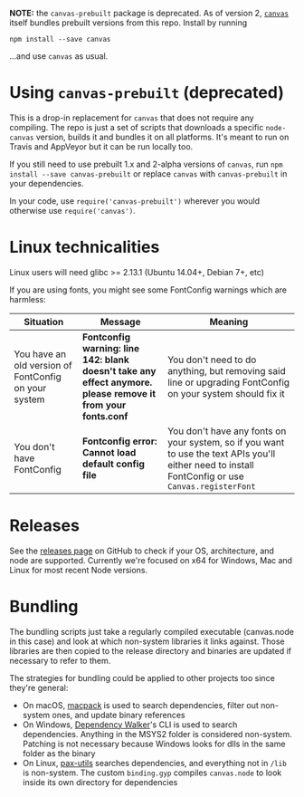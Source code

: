 **NOTE:** the `canvas-prebuilt` package is deprecated. As of version 2,
[`canvas`](https://github.com/Automattic/node-canvas) itself bundles prebuilt
versions from this repo. Install by running
```
npm install --save canvas
```
…and use `canvas` as usual.

# Using `canvas-prebuilt` (deprecated)

This is a drop-in replacement for `canvas` that does not require any compiling.
The repo is just a set of scripts that downloads a specific `node-canvas` version, builds it
and bundles it on all platforms. It's meant to run on Travis and AppVeyor but it can
be run locally too.

If you still need to use prebuilt 1.x and 2-alpha versions of `canvas`,
run `npm install --save canvas-prebuilt`
or replace `canvas` with `canvas-prebuilt` in your dependencies.

In your code, use `require('canvas-prebuilt')` wherever you would otherwise use `require('canvas')`.

# Linux technicalities

Linux users will need glibc >= 2.13.1 (Ubuntu 14.04+, Debian 7+, etc)

If you are using fonts, you might see some FontConfig warnings which are harmless:

| Situation | Message | Meaning |
| --------- | ------- | ------- |
| You have an old version of FontConfig on your system | **Fontconfig warning: line 142: blank doesn't take any effect anymore. please remove it from your fonts.conf** | You don't need to do anything, but removing said line or upgrading FontConfig on your system should fix it |
| You don't have FontConfig | **Fontconfig error: Cannot load default config file** | You don't have any fonts on your system, so if you want to use the text APIs you'll either need to install FontConfig or use `Canvas.registerFont` |

# Releases

See the [releases page](https://github.com/node-gfx/node-canvas-prebuilt/releases) on GitHub to check if your OS, architecture, and node are supported. Currently we're focused on x64 for Windows, Mac and Linux for most recent Node versions.

# Bundling

The bundling scripts just take a regularly compiled executable (canvas.node in this case)
and look at which non-system libraries it links against. Those libraries are then copied to the release
directory and binaries are updated if necessary to refer to them.

The strategies for bundling could be applied to other projects too since they're general:

* On macOS, [macpack](https://github.com/chearon/macpack) is used to search dependencies, filter out non-system ones, and update binary references
* On Windows, [Dependency Walker](http://www.dependencywalker.com)'s CLI is used to search dependencies. Anything in the MSYS2 folder is considered non-system. Patching is not necessary because Windows looks for dlls in the same folder as the binary
* On Linux, [pax-utils](https://wiki.gentoo.org/wiki/Hardened/PaX_Utilities) searches dependencies, and everything not in `/lib` is non-system. The custom `binding.gyp` compiles `canvas.node` to look inside its own directory for dependencies
